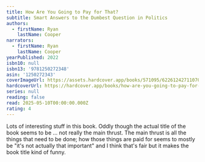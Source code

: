 ```yaml
---
title: How Are You Going to Pay for That?
subtitle: Smart Answers to the Dumbest Question in Politics
authors:
  - firstName: Ryan
    lastName: Cooper
narrators:
  - firstName: Ryan
    lastName: Cooper
yearPublished: 2022
isbn10: null
isbn13: '9781250272348'
asin: '1250272343'
coverImageUrl: https://assets.hardcover.app/books/571095/6226124271107047.jpeg
hardcoverUrl: https://hardcover.app/books/how-are-you-going-to-pay-for-that/editions/31579127
series: null
reading: false
read: 2025-05-10T00:00:00.000Z
rating: 4
---
```


Lots of interesting stuff in this book. Oddly though the actual title of the book seems to be … not really the main thrust. The main thrust is all the things that need to be done; how those things are paid for seems to mostly be "it's not actually that important" and I think that's fair but it makes the book title kind of funny.
